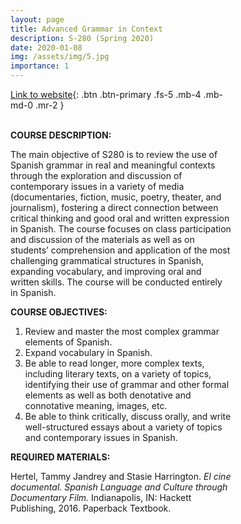 ```yaml
---
layout: page
title: Advanced Grammar in Context
description: S-280 (Spring 2020)
date: 2020-01-08
img: /assets/img/5.jpg
importance: 1
---
```



<!-- Cal inline embed code begins -->
<div style="width:30%;height:100%;overflow:scroll;float:right" id="my-cal-inline"></div>
<script type="text/javascript">
(function (C, A, L) { let p = function (a, ar) { a.q.push(ar); }; let d = C.document; C.Cal = C.Cal || function () { let cal = C.Cal; let ar = arguments; if (!cal.loaded) { cal.ns = {}; cal.q = cal.q || []; d.head.appendChild(d.createElement("script")).src = A; cal.loaded = true; } if (ar[0] === L) { const api = function () { p(api, arguments); }; const namespace = ar[1]; api.q = api.q || []; typeof namespace === "string" ? (cal.ns[namespace] = api) && p(api, ar) : p(cal, ar); return; } p(cal, ar); }; })(window, "https://app.cal.com/embed/embed.js", "init");
Cal("init", {origin:"https://app.cal.com"});

Cal("inline", {
  elementOrSelector:"#my-cal-inline",
  calLink: "sarroniz/office-hours"
});

Cal("ui", {"styles":{"branding":{"brandColor":"#000000"}}});
</script>
<!-- Cal inline embed code ends -->

[Link to website](https://sarroniz.github.io/S-280/){: .btn .btn-primary .fs-5 .mb-4 .mb-md-0 .mr-2 }
<br>
<br>



**COURSE DESCRIPTION:**    

The main objective of S280 is to review the use of Spanish grammar in real and meaningful contexts through the exploration and discussion of contemporary issues in a variety of media (documentaries, fiction, music, poetry, theater, and journalism), fostering a direct connection between critical thinking and good oral and written expression in Spanish. The course focuses on class participation and discussion of the materials as well as on students’ comprehension and application of the most challenging grammatical structures in Spanish, expanding vocabulary, and improving oral and written skills. The course will be conducted entirely in Spanish.


**COURSE OBJECTIVES:**   

1. Review and master the most complex grammar elements of Spanish.
2. Expand vocabulary in Spanish.
3. Be able to read longer, more complex texts, including literary texts, on a variety of topics, identifying their use of grammar and other formal elements as well as both denotative and connotative meaning, images, etc.
4. Be able to think critically, discuss orally, and write well-structured essays about a variety of topics and contemporary issues in Spanish.


**REQUIRED MATERIALS:**   

Hertel, Tammy Jandrey and Stasie Harrington. _El cine documental. Spanish Language and Culture through Documentary Film._  Indianapolis, IN:  Hackett Publishing, 2016. Paperback Textbook.

